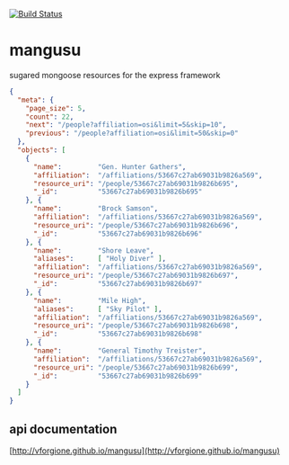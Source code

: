 [![Build Status](https://travis-ci.org/vforgione/mangusu.svg?branch=master)](https://travis-ci.org/vforgione/mangusu)

# mangusu

sugared mongoose resources for the express framework


```json
{
  "meta": {
    "page_size": 5,
    "count": 22,
    "next": "/people?affiliation=osi&limit=5&skip=10",
    "previous": "/people?affiliation=osi&limit=50&skip=0"
  },
  "objects": [
    {
      "name":         "Gen. Hunter Gathers",
      "affiliation":  "/affiliations/53667c27ab69031b9826a569",
      "resource_uri": "/people/53667c27ab69031b9826b695",
      "_id":          "53667c27ab69031b9826b695"
    }, {
      "name":         "Brock Samson",
      "affiliation":  "/affiliations/53667c27ab69031b9826a569",
      "resource_uri": "/people/53667c27ab69031b9826b696",
      "_id":          "53667c27ab69031b9826b696"
    }, {
      "name":         "Shore Leave",
      "aliases":      [ "Holy Diver" ],
      "affiliation":  "/affiliations/53667c27ab69031b9826a569",
      "resource_uri": "/people/53667c27ab69031b9826b697",
      "_id":          "53667c27ab69031b9826b697"
    }, {
      "name":         "Mile High",
      "aliases":      [ "Sky Pilot" ],
      "affiliation":  "/affiliations/53667c27ab69031b9826a569",
      "resource_uri": "/people/53667c27ab69031b9826b698",
      "_id":          "53667c27ab69031b9826b698"
    }, {
      "name":         "General Timothy Treister",
      "affiliation":  "/affiliations/53667c27ab69031b9826a569",
      "resource_uri": "/people/53667c27ab69031b9826b699",
      "_id":          "53667c27ab69031b9826b699"
    }
  ]
}
```


## api documentation

[http://vforgione.github.io/mangusu](http://vforgione.github.io/mangusu)

